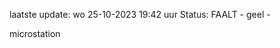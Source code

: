 laatste update: 
wo 25-10-2023 19:42   uur 
Status: FAALT - geel - 
<div class="service Y">microstation</div>